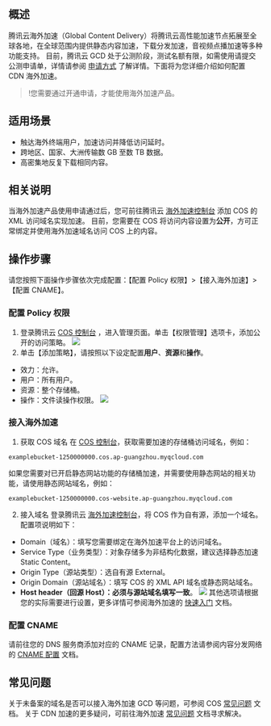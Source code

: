 ## 概述

腾讯云海外加速（Global Content Delivery）将腾讯云高性能加速节点拓展至全球各地，在全球范围内提供静态内容加速，下载分发加速，音视频点播加速等多种功能支持。
目前，腾讯云 GCD 处于公测阶段，测试名额有限，如需使用请提交公测申请单，详情请参阅 [申请方式](https://cloud.tencent.com/document/product/673/30415) 了解详情。下面将为您详细介绍如何配置 CDN 海外加速。

>!您需要通过开通申请，才能使用海外加速产品。

## 适用场景

- 触达海外终端用户，加速访问并降低访问延时。
- 跨地区、国家、大洲传输数 GB 至数 TB 数据。
- 高密集地反复下载相同内容。

## 相关说明

当海外加速产品使用申请通过后，您可前往腾讯云 [海外加速控制台](https://console.cloud.tencent.com/cdn/open_oversea) 添加 COS 的 XML 访问域名实现加速。
目前，您需要在 COS 将访问内容设置为**公开**，方可正常绑定并使用海外加速域名访问 COS 上的内容。

## 操作步骤
请您按照下面操作步骤依次完成配置：【配置 Policy 权限】>【接入海外加速】>【配置 CNAME】。

### 配置 Policy 权限

1. 登录腾讯云 [COS 控制台](https://console.cloud.tencent.com/cos5) ，进入管理页面。单击【权限管理】选项卡，添加公开的访问策略。
![](https://main.qcloudimg.com/raw/b1c0862f797da9d1447bc6a13929a927.png)
2. 单击【添加策略】，请按照以下设定配置**用户**、**资源**和**操作**。
 - 效力：允许。
 - 用户：所有用户。
 - 资源：整个存储桶。
 - 操作：文件读操作权限。
![](https://main.qcloudimg.com/raw/953311e15a9ca272dc5fece6a87ac6b7.png)

### 接入海外加速

1. 获取 COS 域名
在 [COS 控制台](https://console.cloud.tencent.com/cos5)，获取需要加速的存储桶访问域名，例如：
```shell
examplebucket-1250000000.cos.ap-guangzhou.myqcloud.com
```
如果您需要对已开启静态网站功能的存储桶加速，并需要使用静态网站的相关功能，请使用静态网站域名，例如：
```shell
examplebucket-1250000000.cos-website.ap-guangzhou.myqcloud.com
```

2. 接入域名
登录腾讯云 [海外加速控制台](https://console.cloud.tencent.com/cdn/open_oversea)，将 COS 作为自有源，添加一个域名。配置项说明如下：
 - Domain（域名）：填写您需要绑定在海外加速平台上的访问域名。
 - Service Type（业务类型）：对象存储多为非结构化数据，建议选择静态加速 Static Content。
 - Origin Type（源站类型）：选自有源 External。
 -  Origin Domain（源站域名）：填写 COS 的 XML API 域名或静态网站域名。
 - **Host header（回源 Host）：必须与源站域名填写一致**。
![](https://main.qcloudimg.com/raw/691da49e660fb3a5675d371821e702d9.png)
其他选项请根据您的实际需要进行设置，更多详情可参阅海外加速的 [快速入门](https://cloud.tencent.com/document/product/673/14422) 文档。

### 配置 CNAME
请前往您的 DNS 服务商添加对应的 CNAME 记录，配置方法请参阅内容分发网络的 [CNAME 配置](https://cloud.tencent.com/document/product/228/3121) 文档。

## 常见问题
关于未备案的域名是否可以接入海外加速 GCD 等问题，可参阅 COS  [常见问题](https://cloud.tencent.com/document/product/436/30737#.E5.B0.9A.E6.9C.AA.E5.A4.87.E6.A1.88.E7.9A.84.E5.9F.9F.E5.90.8D.E5.8F.AF.E4.BB.A5.E6.8E.A5.E5.85.A5.E6.B5.B7.E5.A4.96.E5.8A.A0.E9.80.9F-gcd-.E5.B9.B3.E5.8F.B0.E5.90.97.EF.BC.9F) 文档。
关于 CDN 加速的更多疑问，可前往海外加速 [常见问题](https://cloud.tencent.com/document/product/673/31673) 文档寻求解决。
